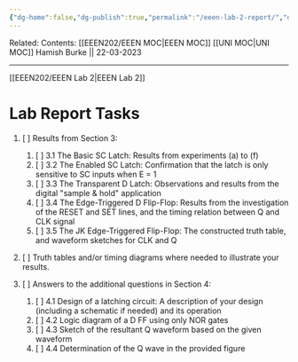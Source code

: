 ```yaml
---
{"dg-home":false,"dg-publish":true,"permalink":"/eeen-lab-2-report/","dgPassFrontmatter":true}
---
```


Related: 
Contents: [[EEEN202/EEEN MOC\|EEEN MOC]]
[[UNI MOC\|UNI MOC]]
Hamish Burke || 22-03-2023
***

[[EEEN202/EEEN Lab 2\|EEEN Lab 2]]

# Lab Report Tasks

1.  [ ] Results from Section 3: 
	1.  [ ] 3.1 The Basic SC Latch: Results from experiments (a) to (f) 
	2.  [ ] 3.2 The Enabled SC Latch: Confirmation that the latch is only sensitive to SC inputs when E = 1 
	3. [ ] 3.3 The Transparent D Latch: Observations and results from the digital "sample & hold" application 
	4. [ ] 3.4 The Edge-Triggered D Flip-Flop: Results from the investigation of the RESET and SET lines, and the timing relation between Q and CLK signal 
	5. [ ] 3.5 The JK Edge-Triggered Flip-Flop: The constructed truth table, and waveform sketches for CLK and Q
    
2.  [ ] Truth tables and/or timing diagrams where needed to illustrate your results.
    
3.  [ ] Answers to the additional questions in Section 4: 
	1. [ ] 4.1 Design of a latching circuit: A description of your design (including a schematic if needed) and its operation 
	2. [ ] 4.2 Logic diagram of a D FF using only NOR gates 
	3. [ ] 4.3 Sketch of the resultant Q waveform based on the given waveform 
	4. [ ] 4.4 Determination of the Q wave in the provided figure
    

